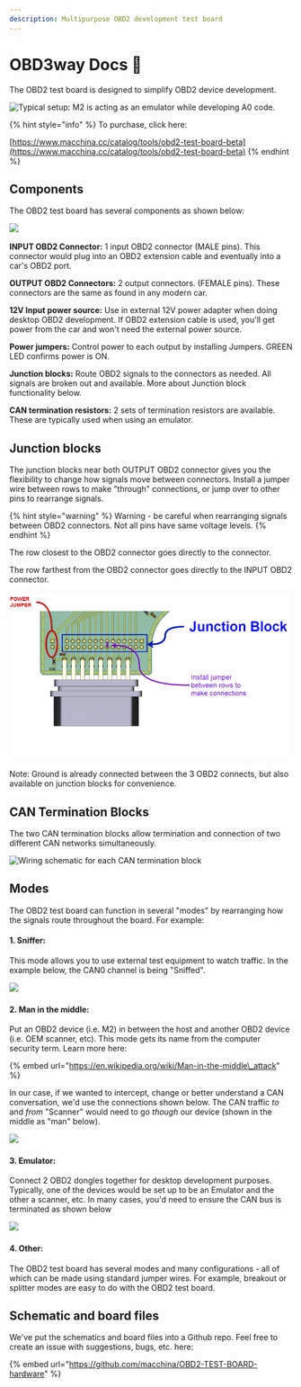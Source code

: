 ```yaml
---
description: Multipurpose OBD2 development test board
---
```


# OBD3way Docs 🚦

The OBD2 test board is designed to simplify OBD2 device development. 

![Typical setup: M2 is acting as an emulator while developing A0 code.](.gitbook/assets/img_7198.jpg)

{% hint style="info" %}
To purchase, click here:

[https://www.macchina.cc/catalog/tools/obd2-test-board-beta](https://www.macchina.cc/catalog/tools/obd2-test-board-beta)
{% endhint %}

## Components

The OBD2 test board has several components as shown below: 

![](.gitbook/assets/annotated1.jpg)

**INPUT OBD2 Connector:** 1 input OBD2 connector \(MALE pins\). This connector would plug into an OBD2 extension cable and eventually into a car's OBD2 port. 

**OUTPUT OBD2 Connectors:** 2 output connectors. \(FEMALE pins\). These connectors are the same as found in any modern car. 

**12V Input power source:** Use in external 12V power adapter when doing desktop OBD2 development. If OBD2 extension cable is used, you'll get power from the car and won't need the external power source. 

**Power jumpers:** Control power to each output by installing Jumpers. GREEN LED confirms power is ON. 

**Junction blocks:** Route OBD2 signals to the connectors as needed. All signals are broken out and available. More about Junction block functionality below. 

**CAN termination resistors:** 2 sets of termination resistors are available. These are typically used when using an emulator. 

## Junction blocks

The junction blocks near both OUTPUT OBD2 connector gives you the flexibility to change how signals move between connectors. Install a jumper wire between rows to make "through" connections, or jump over to other pins to rearrange signals. 

{% hint style="warning" %}
Warning - be careful when rearranging signals between OBD2 connectors. Not all pins have same voltage levels. 
{% endhint %}

The row closest to the OBD2 connector goes directly to the connector. 

The row farthest from the OBD2 connector goes directly to the INPUT OBD2 connector.  

![](.gitbook/assets/junction-block.png)

Note: Ground is already connected between the 3 OBD2 connects, but also available on junction blocks for convenience. 

## CAN Termination Blocks

The two CAN termination blocks allow termination and connection of two different CAN networks simultaneously.

![Wiring schematic for each CAN termination block](.gitbook/assets/annotated5.jpg)

## Modes

The OBD2 test board can function in several "modes" by rearranging how the signals route throughout the board. For example: 

#### 1. Sniffer:

This mode allows you to use external test equipment to watch traffic. In the example below, the CAN0 channel is being "Sniffed". 

![](.gitbook/assets/annotated2.jpg)



#### 2. Man in the middle:

Put an OBD2 device \(i.e. M2\) in between the host and another OBD2 device \(i.e. OEM scanner, etc\).  This mode gets its name from the computer security term. Learn more here: 

{% embed url="https://en.wikipedia.org/wiki/Man-in-the-middle\_attack" %}

In our case, if we wanted to intercept, change or better understand a CAN conversation, we'd use the connections shown below. The CAN traffic _to_ and _from_ "Scanner" would need to go _though_ our device \(shown in the middle as "man" below\). 

![](.gitbook/assets/annotated3.jpg)

#### 3. Emulator:

Connect 2 OBD2 dongles together for desktop development purposes. Typically, one of the devices would be set up to be an Emulator and the other a scanner, etc. In many cases, you'd need to ensure the CAN bus is terminated as shown below

![](.gitbook/assets/annotated4.jpg)

#### 4. Other:

The OBD2 test board has several modes and many configurations - all of which can be made using standard jumper wires. For example, breakout or splitter modes are easy to do with the OBD2 test board. 

## **Schematic and board files**

We've put the schematics and board files into a Github repo. Feel free to create an issue with suggestions, bugs, etc. here: 

{% embed url="https://github.com/macchina/OBD2-TEST-BOARD-hardware" %}




